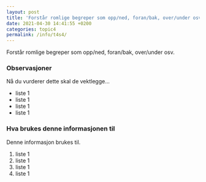 ```yaml
---
layout: post
title: 'Forstår romlige begreper som opp/ned, foran/bak, over/under osv.'
date: 2021-04-30 14:41:55 +0200
categories: topic4
permalink: /info/t4s4/
---
```


Forstår romlige begreper som opp/ned, foran/bak, over/under osv.

### Observasjoner

Nå du vurderer dette skal de vektlegge...

- liste 1
- liste 1
- liste 1
- liste 1

### Hva brukes denne informasjonen til

Denne informasjon brukes til.

1. liste 1
2. liste 1
3. liste 1
4. liste 1
